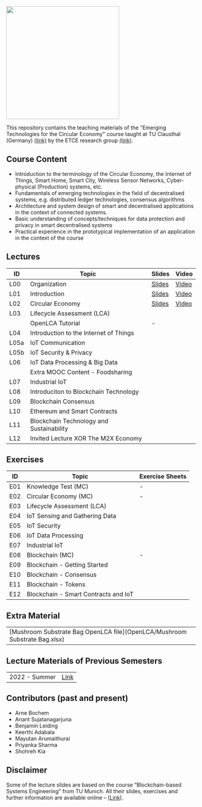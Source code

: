 <img src="https://www.presse.tu-clausthal.de/fileadmin/Presse/images/Corporate_Design/Logo/Logo_TUC_en_CMYK.jpg" width="300">

This repository contains the teaching materials of the "Emerging Technologies for the Circular Economy" course taught at TU Clausthal (Germany) [(link)](https://www.isse.tu-clausthal.de/en/) by the ETCE research group [(link)](https://etce-lab.com).

## Course Content

- Introduction to the terminology of the Circular Economy, the Internet of Things, Smart Home, Smart City, Wireless Sensor Networks, Cyber-physical (Production) systems, etc.
- Fundamentals of emerging technologies in the field of decentralised systems, e.g. distributed ledger technologies, consensus algorithms
- Architecture and system design of smart and decentralised applications in the context of connected systems.
- Basic understanding of concepts/techniques for data protection and privacy in smart decentralised systems
- Practical experience in the prototypical implementation of an application in the context of the course

## Lectures

| ID   | Topic                                    | Slides                                                            | Video                                                                                                          |
|------|------------------------------------------|-------------------------------------------------------------------|----------------------------------------------------------------------------------------------------------------|
| L00  | Organization                             | [Slides](ETCE-L00-Organization.pdf)                               | [Video](https://video.tu-clausthal.de/vorlesung/1336.html)  |
| L01  | Introduction                             | [Slides](ETCE-L01-Introduction.pdf)                               | [Video](https://video.tu-clausthal.de/vorlesung/1336.html) |
| L02  | Circular Economy                         | [Slides](ETCE-L02-Circular-Economy.pdf) | [Video](https://video.tu-clausthal.de/vorlesung/1336.html) | 
| L03  | Lifecycle Assessment (LCA)               |   |   |
|      | OpenLCA Tutorial                         | - |   |
| L04  | Introduction to the Internet of Things   |   |   |
| L05a | IoT Communication                        |   |   |
| L05b | IoT Security & Privacy                   |   |   |
| L06  | IoT Data Processing & Big Data           |   |   |
|      | Extra MOOC Content - Foodsharing         |   |   |
| L07  | Industrial IoT                           |   |   |
| L08  | Introduciton to Blockchain Technology    |   |   |
| L09  | Blockchain Consensus                     |   |   |
| L10  | Ethereum and Smart Contracts             |   |   |
| L11  | Blockchain Technology and Sustainability |   |   |
| L12  | Invited Lecture XOR The M2X Economy      |   |   |

## Exercises

| ID    | Topic                                   | Exercise Sheets                                    |
|-------|-----------------------------------------|----------------------------------------------------|
| E01   | Knowledge Test (MC)                     | - |
| E02   | Circular Economy (MC)                   | - |
| E03   | Lifecycle Assessment (LCA)              |   |
| E04   | IoT Sensing and Gathering Data          |   |
| E05   | IoT Security                            |   |
| E06   | IoT Data Processing                     |   |
| E07   | Industrial IoT                          |   |
| E08   | Blockchain (MC)                         | - |
| E09   | Blockchain - Getting Started            |   |
| E10   | Blockchain - Consensus                  |   |
| E11   | Blockchain - Tokens                     |   |
| E12   | Blockchain - Smart Contracts and IoT    |   |

## Extra Material

|                                                                            |
|----------------------------------------------------------------------------|
| [Mushroom Substrate Bag OpenLCA file](OpenLCA/Mushroom Substrate Bag.xlsx) |

## Lecture Materials of Previous Semesters

|                |                                         | 
|----------------|-----------------------------------------|
| 2022 - Summer  | [Link](0_ARCHIVE/Summer-2022/README.md) |

## Contributors (past and present)
- Arne Bochem
- Anant Sujatanagarjuna
- Benjamin Leiding
- Keerthi Adabala
- Mayutan Arumaithurai
- Priyanka Sharma
- Shohreh Kia

## Disclaimer

Some of the lecture slides are based on the course “Blockchain-based Systems Engineering” from TU Munich. All their slides, exercises and further information are available online – [(Link)](https://github.com/sebischair/bbse).
